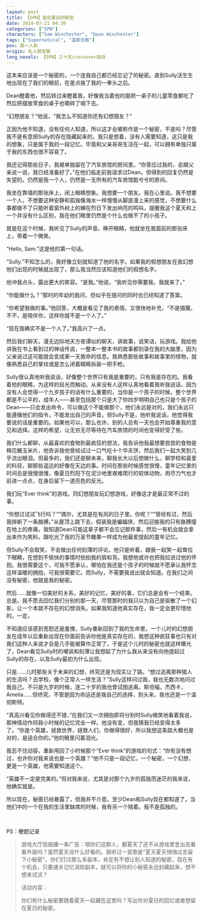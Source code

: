 ```yaml
---
layout: post
title: 【SPN】留在夏日的秘密
date: 2024-07-21 04:30
categories: ["SPN"]
characters: ["Sam Winchester", "Dean Winchester"]
tags: ["Supernatural", "温家兄弟"]
pov: 第一人称
origin: 名人朋友圈
long_novels: 【SPN】三十天crossover挑战
---
```


这本来应该是一个秘密的，一个连我自己都已经忘记了的秘密。直到Sully活生生地出现在了我们的眼前，在差点挨了我的一拳头之后。

Dean瞪着他，然后转过来瞪着我，好像我当着他的面把一桌子的儿童零食都吃了然后把摆放零食的桌子也嚼碎了咽下去。

“幻想朋友？”他说，“我怎么不知道你还有幻想朋友？”

正因为他不知道，没有任何人知道，所以这才会被称作是一个秘密，不是吗？尽管我不是有意把Sully的存在隐藏起来的，我只是想着，没有人需要知道，这只是我的想象，只是属于我的一段记忆。毕竟和父亲哥哥生活在一起，可以拥有单独只属于我的东西也很不容易了。

我还记得那些日子，我被单独留在了汽车旅馆的房间里。“你答应过我的，会跟父亲说一说，我已经准备好了。”在他们临走前我请求过Dean，但得到的回复仍然是失望的。仍然是我一个人，仍然是一无所有的汽车旅馆脏兮兮的房间。

我坐在靠墙的那张床上，闭上眼睛想象。我想要一个朋友。我在心里说。我不想要一个人，不想要这种安静和孤独像海水一样慢慢从脚底漫上来的感觉，不想要什么事都做不了只能听着窗外树上的蝉在烈日下发出响亮的鸣叫，提醒我这个夏天和上一个并没有什么区别，我在他们眼里仍然是个什么也做不了的小孩子。

就是在这个时候，我听见了Sully的声音。睁开眼睛，他就坐在我面前的那张床上，带着一个微笑。

“Hello, Sam.”这是他的第一句话。

“Sully.”不知怎么的，我好像立刻就知道了他的名字。如果我的假想朋友在我幻想他们出现的时候就出现了，那么我当然应该知道他们的假想名字。

他冲我点头，露出更大的笑容。“是我。”他说，“我听见你需要我，我就来了。”

“你能做什么？”那时的年幼的我问，但似乎在提问的同时也已经知道了答案。

“你希望我做的事。”他回答，大概是看见了我的表情，又很快地补充，“不是猎魔，不不，是陪伴你，这样你就不是一个人了。”

“现在我确实不是一个人了。”我高兴了一点。

然后我们聊天，漫无边际地天方夜谭似的聊天，讲故事，说笑话，玩游戏。我给他讲我在书上看到过的神话传说，一整本一整本书的故事都刻录在我的大脑里，因为父亲说过这可能就会变成某一天救命的信息。我熟悉那些故事和故事里的怪物，就像熟悉自己的掌纹或是怎么闭着眼睛拆装一把手枪。

Sully很认真地听我说话，好像整个世界只有我是重要的，只有我是存在的。我看着他的眼睛，为这样的目光而触动。从来没有人这样认真地看着我听我说话，因为没有人会觉得一个九岁孩子的话有什么重要的，当你是一个孩子的时候，整个世界都是不公平的，成年人——甚至包括那个只是大了你四岁明明自己也只是个孩子的Dean——只会发出命令，可以做这个不能做那个，他们永远是对的，我们永远只能遵循他们的指令，不能发出自己的声音。但Sully不是，他听我说话，他觉得我要说的话是重要的。如果他可以，那么也许，别的人总有一天也会开始尊重我的意见和选择。这样的希望，让无穷无尽等待在汽车旅馆的时间也变得好受了些。

我们什么都聊，从最喜欢的食物到最疯狂的想法，我告诉他我最想要尝尝的食物是棉花糖玉米片，他告诉我他曾经试过一口气吃十个华夫饼，然后我们一起大笑到几乎流出眼泪。但最多的，我们还是聊未来，聊我长大以后想做什么，聊学校和喜爱的科目，聊那些遥远的好像在天边的事。时间在那些时候感觉很慢，童年记忆里的时间总是很慢很慢，像夏日烈阳下在泥沙地里艰难爬行的软体动物，用尽力气也才前进一点点，在身后留下一道亮色的反光。

我们玩“Ever think”的游戏。同幻想朋友玩幻想游戏，好像这才是最正常不过的事。

“你想过试试飞行吗？”“偶尔，尤其是在有风的日子里。你呢？”“曾经有过，然后我摔断了一条胳膊。”从屋顶上跳下去，假装我是蝙蝠侠，然后迎接我的只有胳膊撞在地上的疼痛，我知道Dean可能这辈子都不会忘记那件事，然后一有机会就会拿出来作为笑料，跟吃光了我的万圣节糖果一样成为他最爱提起的童年记忆。

但Sully不会取笑，不会做出任何刻薄的评论，他只是听着，跟我一起笑一起耷拉下眼睛，在想到不愉快的事情时拍拍我的肩和背。我想他或许也把我拉进过他的怀抱。我很需要这个，可我不愿承认，哪怕在我还是个孩子的时候就不愿承认我怀念这样温暖的拥抱，可我很需要它。而Sully，不需要我说出就会知道。在我们之间没有秘密，他就是我的秘密。

然后……就像一切美好的关系，美好的记忆，美好的事，它们总是会有一个结束。总是。我不愿去回忆我们分别的那一天，尽管那时的我只以为自己是驱散了一个幻影，让一个本就不存在的幻想消失。如果我知道他真实存在，我一定会更珍惜他的。一定。

不知道应该感到宽慰还是羞愧，Sully重新回到了我的生命里。一个儿时的幻想朋友在成年以后重新出现在你面前告诉你他是真实存在的，我想这种疯狂事也只有对我们这种人来说才会是几乎能被算作正常了。于是这个儿时的秘密也就这样曝光了，Dean看见Sully时的嘲讽和刻薄让我想起了为什么我从来没有向他提起过Sully的存在，以及Sully最初为什么出现。

只是……儿时那些关于未来的幻想，终究还是为现实让了路。“想过逃离那种猎人的生活吗？去学校，像个正常人一样生活？”Sully这样问过我，我也无数次地问过我自己。不只是九岁的时候，连二十岁的我也曾试图逃离。斯坦福，杰西卡，Amelia……但终究，不管是因为命运还是我自己的选择，到头来，我也还是一个温彻斯特。

“真高兴看见你做得还不错，”在我们又一次拥抱即将分别时Sully微笑地看着我说，那神情动作同我小时候的记忆完全一样。他没有变，但我猜我已经变得太多了。“你是个英雄，拯救世界，拯救人们，你做得很好，所以我想这条路大概也是对的，是适合你的。”他的眼里闪着泪光。

我忍不住动容，重新用回了小时候那个“Ever think”的游戏的句式：“你有没有想过，也许你对我来说也是一个英雄？”他不只是一段记忆，一个秘密，一个幻想，更是一个英雄，他需要知道这个。

“英雄不一定是完美的。”但对我来说，尤其是对那个九岁的孤独而迷茫的我来说，他确实就是。

所以现在，秘密已经暴露了，但我并不介意。至少Dean和Sully现在都知道了，当他们中的一个在我的生活里缺席的时候，我有另一个陪着。我不是孤独的。

<br>

PS：梗题记录

> 游戏大厅现插播一条广告：喂你们这群人，都夏天了还不从游戏里登出去看看外面吗？虽然夏天没什么好看的。我听过一首歌是“夏天夏天悄悄过去留下小秘密”，你们打过那么多副本，肯定有不想让别人知道的秘密，现在有个机会，只要通关记忆消除副本，就可以将你的小秘密永远封藏起来，想不想来试试？
>
> 活动内容：
>
> 你们有什么秘密要随着夏天一起藏在这里吗？写出你对夏日的回忆或者想留在夏日的秘密。
